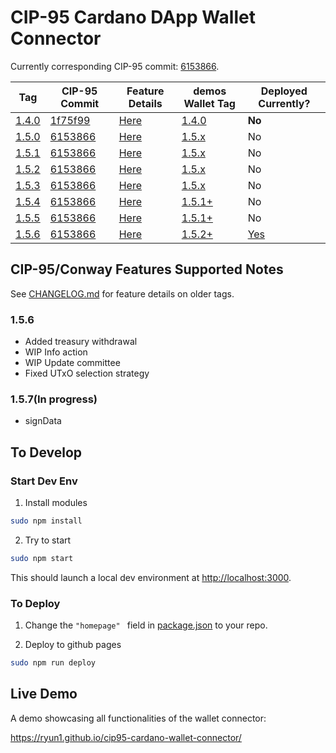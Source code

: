 # CIP-95 Cardano DApp Wallet Connector

Currently corresponding CIP-95 commit: [6153866](https://github.com/cardano-foundation/CIPs/blob/6153866bbafe874e196431f736d6bf6691359988/CIP-0095/README.md).

| Tag | CIP-95 Commit | Feature Details | demos Wallet Tag | Deployed Currently? |
| --- | ------------- | --------------- |----------------- | ------------------- |
| [1.4.0](https://github.com/Ryun1/cip95-cardano-wallet-connector/releases/tag/1.4.0) | [1f75f99](https://github.com/Ryun1/CIPs/blob/1f75f990c4e8fdf308c3ed209bac723a84822931/CIP-0095/README.md) | [Here](./CHANGELOG.md#140) | [1.4.0](https://github.com/Ryun1/cip95-demos-wallet/releases/tag/1.4.0) | **No** |
| [1.5.0](https://github.com/Ryun1/cip95-cardano-wallet-connector/releases/tag/1.5.0) | [6153866](https://github.com/cardano-foundation/CIPs/blob/6153866bbafe874e196431f736d6bf6691359988/CIP-0095/README.md) | [Here](./CHANGELOG.md#150) | [1.5.x](https://github.com/Ryun1/cip95-demos-wallet/tags) | No |
| [1.5.1](https://github.com/Ryun1/cip95-cardano-wallet-connector/releases/tag/1.5.1) | [6153866](https://github.com/cardano-foundation/CIPs/blob/6153866bbafe874e196431f736d6bf6691359988/CIP-0095/README.md) | [Here](./CHANGELOG.md#151) | [1.5.x](https://github.com/Ryun1/cip95-demos-wallet/tags) | No |
| [1.5.2](https://github.com/Ryun1/cip95-cardano-wallet-connector/releases/tag/1.5.2) | [6153866](https://github.com/cardano-foundation/CIPs/blob/6153866bbafe874e196431f736d6bf6691359988/CIP-0095/README.md) | [Here](./CHANGELOG.md#152) | [1.5.x](https://github.com/Ryun1/cip95-demos-wallet/tags) | No |
| [1.5.3](https://github.com/Ryun1/cip95-cardano-wallet-connector/releases/tag/1.5.3) | [6153866](https://github.com/cardano-foundation/CIPs/blob/6153866bbafe874e196431f736d6bf6691359988/CIP-0095/README.md) | [Here](./CHANGELOG.md#153) | [1.5.x](https://github.com/Ryun1/cip95-demos-wallet/tags) | No |
| [1.5.4](https://github.com/Ryun1/cip95-cardano-wallet-connector/releases/tag/1.5.4) | [6153866](https://github.com/cardano-foundation/CIPs/blob/6153866bbafe874e196431f736d6bf6691359988/CIP-0095/README.md) | [Here](./CHANGELOG.md#154) | [1.5.1+](https://github.com/Ryun1/cip95-demos-wallet/tags) | No |
| [1.5.5](https://github.com/Ryun1/cip95-cardano-wallet-connector/releases/tag/1.5.5) | [6153866](https://github.com/cardano-foundation/CIPs/blob/6153866bbafe874e196431f736d6bf6691359988/CIP-0095/README.md) | [Here](./CHANGELOG.md#154) | [1.5.1+](https://github.com/Ryun1/cip95-demos-wallet/tags) | No |
| [1.5.6](https://github.com/Ryun1/cip95-cardano-wallet-connector/releases/tag/1.5.6) | [6153866](https://github.com/cardano-foundation/CIPs/blob/6153866bbafe874e196431f736d6bf6691359988/CIP-0095/README.md) | [Here](./CHANGELOG.md#154) | [1.5.2+](https://github.com/Ryun1/cip95-demos-wallet/tags) | [Yes](https://ryun1.github.io/cip95-cardano-wallet-connector/) |

## CIP-95/Conway Features Supported Notes

See [CHANGELOG.md](./CHANGELOG.md) for feature details on older tags.

### 1.5.6
- Added treasury withdrawal
- WIP Info action
- WIP Update committee
- Fixed UTxO selection strategy

### 1.5.7(In progress)
- signData

## To Develop

### Start Dev Env

1. Install modules

```bash
sudo npm install
```

2. Try to start

```bash
sudo npm start
```

This should launch a local dev environment at [http://localhost:3000](http://localhost:3000).

### To Deploy

1. Change the `"homepage" ` field in [package.json](./package.json) to your repo.
   
2. Deploy to github pages
   
```bash
sudo npm run deploy
```

## Live Demo

A demo showcasing all functionalities of the wallet connector:

https://ryun1.github.io/cip95-cardano-wallet-connector/
